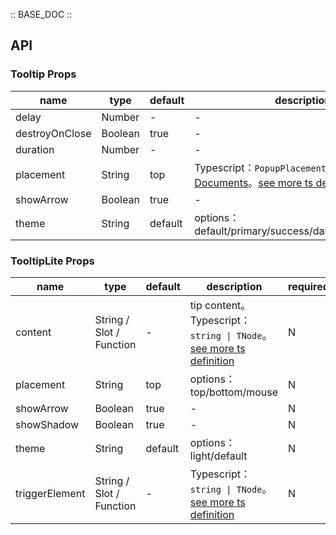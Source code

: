 :: BASE_DOC ::

## API
### Tooltip Props

name | type | default | description | required
-- | -- | -- | -- | --
delay | Number | - | \- | N
destroyOnClose | Boolean | true | \- | N
duration | Number | - | \- | N
placement | String | top | Typescript：`PopupPlacement`，[Popup API Documents](./popup?tab=api)。[see more ts definition](https://github.com/Tencent/tdesign-vue-next/tree/develop/src/tooltip/type.ts) | N
showArrow | Boolean | true | \- | N
theme | String | default | options：default/primary/success/danger/warning/light | N

### TooltipLite Props

name | type | default | description | required
-- | -- | -- | -- | --
content | String / Slot / Function | - | tip content。Typescript：`string \| TNode`。[see more ts definition](https://github.com/Tencent/tdesign-vue-next/blob/develop/src/common.ts) | N
placement | String | top | options：top/bottom/mouse | N
showArrow | Boolean | true | \- | N
showShadow | Boolean | true | \- | N
theme | String | default | options：light/default | N
triggerElement | String / Slot / Function | - | Typescript：`string \| TNode`。[see more ts definition](https://github.com/Tencent/tdesign-vue-next/blob/develop/src/common.ts) | N
